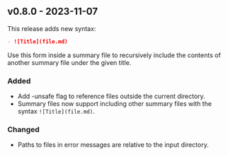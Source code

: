 ## v0.8.0 - 2023-11-07

This release adds new syntax:

```markdown
- ![Title](file.md)
```

Use this form inside a summary file to recursively include
the contents of another summary file under the given title.

### Added
- Add -unsafe flag to reference files outside the current directory.
- Summary files now support including other summary files with the syntax `![Title](file.md)`.

### Changed
- Paths to files in error messages are relative to the input directory.
